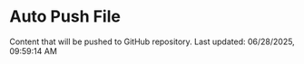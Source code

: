 # Auto Push File

Content that will be pushed to GitHub repository.
Last updated: 06/28/2025, 09:59:14 AM